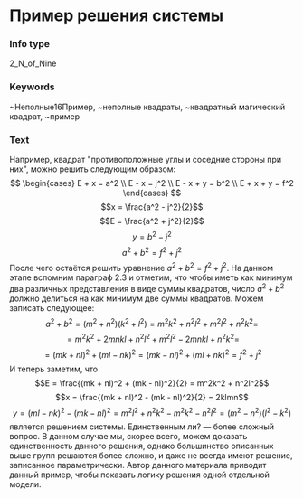 # Пример решения системы
### Info type
2_N_of_Nine
### Keywords
~Неполные16Пример, ~неполные квадраты, ~квадратный магический квадрат, ~пример
### Text
Например, квадрат "противоположные углы и соседние стороны при них", можно решить следующим образом:
$$
\begin{cases}
E + x = a^2 \\
E - x = j^2 \\
E - x + y = b^2 \\
E + x + y = f^2
\end{cases}
$$
$$x = \frac{a^2 - j^2}{2}$$
$$E = \frac{a^2 + j^2}{2}$$
$$y = b^2 - j^2$$
$$a^2 + b^2 = f^2 + j^2$$
После чего остаётся решить уравнение $a^2 + b^2 = f^2 + j^2$. На данном этапе вспомним параграф 2.3 и отметим, что чтобы иметь как минимум два различных представления в виде суммы квадратов, число $a^2 + b^2$ должно делиться на как минимум две суммы квадратов. Можем записать следующее:
$$a^2 + b^2 = (m^2 + n^2)(k^2 + l^2) = m^2k^2 + n^2l^2 + m^2l^2 + n^2k^2 =$$
$$= m^2k^2 + 2mnkl + n^2l^2 + m^2l^2 - 2mnkl + n^2k^2 =$$
$$= (mk + nl)^2 + (ml - nk)^2 = (mk - nl)^2 + (ml + nk)^2 = f^2 + j^2$$
И теперь заметим, что
$$E = \frac{(mk + nl)^2 + (mk - nl)^2}{2} = m^2k^2 + n^2l^2$$
$$x = \frac{(mk + nl)^2 - (mk - nl)^2}{2} = 2klmn$$
$$y = (ml - nk)^2 - (mk - nl)^2 = m^2l^2 + n^2k^2 - m^2k^2 - n^2l^2 = (m^2 - n^2)(l^2 - k^2)$$
является решением системы. Единственным ли? — более сложный вопрос. В данном случае мы, скорее всего, можем доказать единственность данного решения, однако большинство описанных выше групп решаются более сложно, и даже не всегда имеют решение, записанное параметрически. Автор данного материала приводит данный пример, чтобы показать логику решения одной отдельной модели.
```
